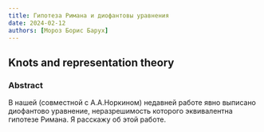 ```yaml
---
title: Гипотеза Римана и диофантовы уравнения
date: 2024-02-12
authors: [Мороз Борис Барух]
---
```


## Knots and representation theory

### Abstract

В нашей (совместной с А.А.Норкином) недавней работе явно выписано диофантово уравнение, неразрешимость которого эквивалентна гипотезе Римана. Я расскажу об этой работе.
 



